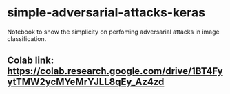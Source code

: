 # simple-adversarial-attacks-keras
Notebook to show the simplicity on perfoming adversarial attacks in image classification.

## Colab link: https://colab.research.google.com/drive/1BT4FyytTMW2ycMYeMrYJLL8qEy_Az4zd
